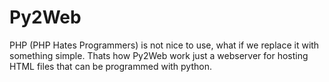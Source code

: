 # Py2Web
PHP (PHP Hates Programmers) is not nice to use, what if we replace it with something simple. Thats how Py2Web work just a webserver for hosting HTML files that can be programmed with python.
